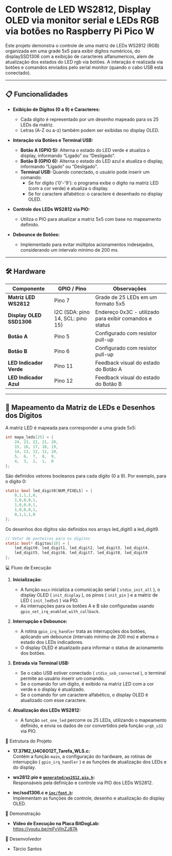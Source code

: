 # Controle de LED WS2812, Display OLED via monitor serial e LEDs RGB via botões no Raspberry Pi Pico W

Este projeto demonstra o controle de uma matriz de LEDs WS2812 (RGB) organizada em uma grade 5x5 para exibir dígitos numéricos, do displaySSD1306 com a exibição de caracteres alfanumericos, alem de atualização dos estados do LED rgb via botões. A interação é realizada via botões e comandos enviados pelo serial monitor (quando o cabo USB está conectado).

---

## 📋 Funcionalidades

- **Exibição de Dígitos (0 a 9) e Caracteres:**
  - Cada dígito é representado por um desenho mapeado para os 25 LEDs da matriz.
  - Letras (A-Z ou a-z) também podem ser exibidas no display OLED.

- **Interação via Botões e Terminal USB:**
  - **Botão A (GPIO 5):** Alterna o estado do LED verde e atualiza o display, informando “Ligado” ou “Desligado”.
  - **Botão B (GPIO 6):** Alterna o estado do LED azul e atualiza o display, informando “Ligado” ou “Desligado”.
  - **Terminal USB:** Quando conectado, o usuário pode inserir um comando:
    - Se for dígito ('0'-'9'): o programa exibe o dígito na matriz LED (com a cor verde) e atualiza o display.
    - Se for caractere alfabético: o caractere é desenhado no display OLED.

- **Controle dos LEDs WS2812 via PIO:**
  - Utiliza o PIO para atualizar a matriz 5x5 com base no mapeamento definido.

- **Debounce de Botões:**
  - Implementado para evitar múltiplos acionamentos indesejados, considerando um intervalo mínimo de 200 ms.

---

## 🛠 Hardware

| Componente             | GPIO / Pino                           | Observações                                              |
|------------------------|---------------------------------------|----------------------------------------------------------|
| **Matriz LED WS2812**  | Pino 7                                | Grade de 25 LEDs em um formato 5x5                       |
| **Display OLED SSD1306**| I2C (SDA: pino 14, SCL: pino 15)      | Endereço 0x3C - utilizado para exibir comandos e status  |
| **Botão A**            | Pino 5                                | Configurado com resistor pull-up                        |
| **Botão B**            | Pino 6                                | Configurado com resistor pull-up                        |
| **LED Indicador Verde**| Pino 11                               | Feedback visual do estado do Botão A                     |
| **LED Indicador Azul** | Pino 12                               | Feedback visual do estado do Botão B                     |

---

## 🔢 Mapeamento da Matriz de LEDs e Desenhos dos Dígitos

A matriz LED é mapeada para corresponder a uma grade 5x5:

```c
int mapa_leds[25] = {
    24, 23, 22, 21, 20,  
    15, 16, 17, 18, 19,  
    14, 13, 12, 11, 10,  
    5,  6,  7,  8,  9,  
    4,  3,  2,  1,  0   
};
```

São definidos vetores booleanos para cada dígito (0 a 9). Por exemplo, para o dígito 0:
```c
static bool led_digit0[NUM_PIXELS] = {
    0,1,1,1,0,
    1,0,0,0,1,
    1,0,0,0,1,
    1,0,0,0,1,
    0,1,1,1,0
};
```
Os desenhos dos dígitos são definidos nos arrays led_digit0 a led_digit9.
```c
// Vetor de ponteiros para os dígitos
static bool* digitos[10] = {
    led_digit0, led_digit1, led_digit2, led_digit3, led_digit4,
    led_digit5, led_digit6, led_digit7, led_digit8, led_digit9
};
```

💻 Fluxo de Execução

1. **Inicialização:**
   - A função `main` inicializa a comunicação serial ( `stdio_init_all` ), o display OLED ( `init_display` ), os pinos ( `init_pin` ) e a matriz de LED ( `init_led5x5` ) via PIO.
   - As interrupções para os botões A e B são configuradas usando `gpio_set_irq_enabled_with_callback`.

2. **Interrupção e Debounce:**
   - A rotina `gpio_irq_handler` trata as interrupções dos botões, aplicando um debounce (intervalo mínimo de 200 ms) e alterna o estado dos LEDs indicadores.
   - O display OLED é atualizado para informar o status de acionamento dos botões.

3. **Entrada via Terminal USB:**
   - Se o cabo USB estiver conectado ( `stdio_usb_connected` ), o terminal permite ao usuário inserir um comando.
   - Se o comando for um dígito, é exibido na matriz LED com a cor verde e o display é atualizado.
   - Se o comando for um caractere alfabético, o display OLED é atualizado com esse caractere.

4. **Atualização dos LEDs WS2812:**
   - A função `set_one_led` percorre os 25 LEDs, utilizando o mapeamento definido, e envia os dados de cor convertidos pela função `urgb_u32` via PIO.

📂 Estrutura do Projeto

- **17.37M2_U4C6O12T_Tarefa_WLS.c:**  
  Contém a função `main`, a configuração do hardware, as rotinas de interrupção ( `gpio_irq_handler` ) e as funções de atualização dos LEDs e do display.

- **ws2812.pio e [`generated/ws2812.pio.h`](generated/ws2812.pio.h ):**  
  Responsáveis pela definição e controle via PIO dos LEDs WS2812.

- **inc/ssd1306.c e [`inc/font.h`](inc/font.h ):**  
  Implementam as funções de controle, desenho e atualização do display OLED.

🎥 Demonstração

- **Vídeo de Execução na Placa BitDogLab:**  
  https://youtu.be/mFvVInZJ87A

👥 Desenvolvedor

- Tárcio Santos
